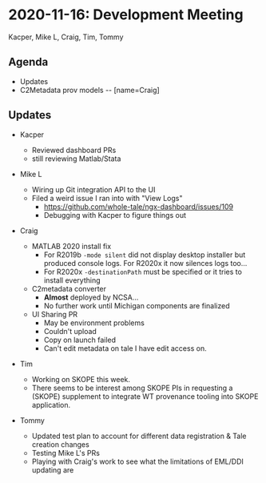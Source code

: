 2020-11-16: Development Meeting
===============================

Kacper, Mike L, Craig, Tim, Tommy

Agenda
------

* Updates
* C2Metadata prov models -- [name=Craig]

Updates
-------
* Kacper
    * Reviewed dashboard PRs
    * still reviewing Matlab/Stata

* Mike L
    * Wiring up Git integration API to the UI
    * Filed a weird issue I ran into with "View Logs"
        * https://github.com/whole-tale/ngx-dashboard/issues/109
        * Debugging with Kacper to figure things out

* Craig
    * MATLAB 2020 install fix
        * For R2019b `-mode silent` did not display desktop installer but produced console logs. For R2020x it now silences logs too...
        * For R2020x `-destinationPath` must be specified or it tries to install everything
    * C2metadata converter
        * **Almost** deployed by NCSA...
        * No further work until Michigan components are finalized
    * UI Sharing PR
        * May be environment problems
        * Couldn't upload
        * Copy on launch failed
        * Can't edit metadata on tale I have edit access on.

* Tim
    * Working on SKOPE this week.
    * There seems to be interest among SKOPE PIs in requesting a (SKOPE) supplement to integrate WT provenance tooling into SKOPE application.

* Tommy
    * Updated test plan to account for different data registration & Tale creation changes
    * Testing Mike L's PRs
    * Playing with Craig's work to see what the limitations of EML/DDI updating are
